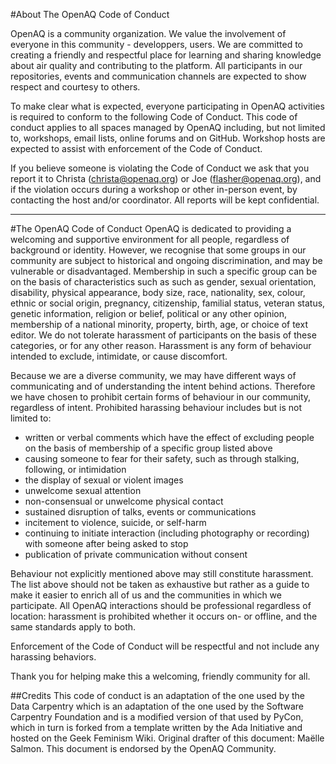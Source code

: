 
#About The OpenAQ Code of Conduct

OpenAQ is a community organization. We value the involvement of everyone in this community - developpers, users. We are committed to creating a friendly and respectful place for learning  and sharing knowledge about air quality and contributing to the platform. All participants in our repositories, events and communication channels are expected to show respect and courtesy to others.

To make clear what is expected, everyone participating in OpenAQ activities is required to conform to the following Code of Conduct. This code of conduct applies to all spaces managed by OpenAQ including, but not limited to, workshops, email lists, online forums and on GitHub. Workshop hosts are expected to assist with enforcement of the Code of Conduct.

If you believe someone is violating the Code of Conduct we ask that you report it to Christa (christa@openaq.org) or Joe (flasher@openaq.org), and if the violation occurs during a workshop or other in-person event, by contacting the host and/or coordinator. All reports will be kept confidential. 

---

#The OpenAQ Code of Conduct
OpenAQ is dedicated to providing a welcoming and supportive environment for all people, regardless of background or identity. However, we recognise that some groups in our community are subject to historical and ongoing discrimination, and may be vulnerable or disadvantaged. Membership in such a specific group can be on the basis of characteristics  such as such as gender, sexual orientation, disability, physical appearance, body size, race, nationality, sex, colour, ethnic or social origin, pregnancy, citizenship, familial status, veteran status, genetic information, religion or belief, political or any other opinion, membership of a national minority, property, birth, age, or choice of text editor. We do not tolerate harassment of participants on the basis of these categories, or for any other reason.
Harassment is any form of behaviour intended to exclude, intimidate, or cause discomfort. 

Because we are a diverse community, we may have different ways of communicating and of understanding the intent behind actions. Therefore we have chosen to prohibit certain forms of behaviour in our community, regardless of intent. Prohibited harassing behaviour includes but is not limited to:

- written or verbal comments which have the effect of excluding people on the basis of membership of a specific group listed above
- causing someone to fear for their safety, such as through stalking, following, or intimidation
- the display of sexual or violent images
- unwelcome sexual attention
- non-consensual or unwelcome physical contact
- sustained disruption of talks, events or communications
- incitement to violence, suicide, or self-harm
- continuing to initiate interaction (including photography or recording) with someone after being asked to stop
- publication of private communication without consent

Behaviour not explicitly mentioned above may still constitute harassment. The list above should not be taken as exhaustive but rather as a guide to make it easier to enrich all of us and the communities in which we participate. All OpenAQ interactions should be professional regardless of location: harassment is prohibited whether it occurs on- or offline, and the same standards apply to both.

Enforcement of the Code of Conduct will be respectful and not include any harassing behaviors.

Thank you for helping make this a welcoming, friendly community for all.

##Credits
This code of conduct is an adaptation of the one used by the Data Carpentry which is an adaptation of the one used by the Software Carpentry Foundation and is a modified version of that used by PyCon, which in turn is forked from a template written by the Ada Initiative and hosted on the Geek Feminism Wiki. Original drafter of this document: Maëlle Salmon. This document is endorsed by the OpenAQ Community.

